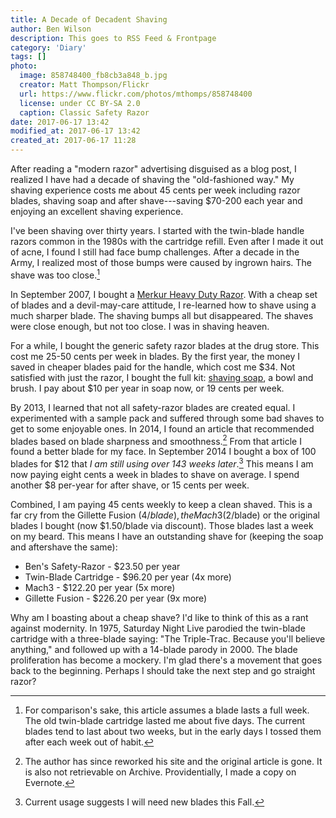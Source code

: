 ```yaml
---
title: A Decade of Decadent Shaving
author: Ben Wilson
description: This goes to RSS Feed & Frontpage
category: 'Diary'
tags: []
photo:
  image: 858748400_fb8cb3a848_b.jpg
  creator: Matt Thompson/Flickr
  url: https://www.flickr.com/photos/mthomps/858748400
  license: under CC BY-SA 2.0
  caption: Classic Safety Razor
date: 2017-06-17 13:42
modified_at: 2017-06-17 13:42
created_at: 2017-06-17 11:28
---
```


After reading a "modern razor" advertising disguised as a blog post, I realized I have had a decade of shaving the "old-fashioned way." My shaving experience costs me about 45 cents per week including razor blades, shaving soap and after shave---saving $70-200 each year and enjoying an excellent shaving experience.

<!-- more -->

I've been shaving over thirty years. I started with the twin-blade handle razors common in the 1980s with the cartridge refill. Even after I made it out of acne, I found I still had face bump challenges. After a decade in the Army, I realized most of those bumps were caused by ingrown hairs. The shave was too close.[^lifespan]

In September 2007, I bought a [Merkur Heavy Duty Razor](https://amzn.to/2V7vWnP). With a cheap set of blades and a devil-may-care attitude, I re-learned how to shave using a much sharper blade. The shaving bumps all but disappeared. The shaves were close enough, but not too close. I was in shaving heaven.

For a while, I bought the generic safety razor blades at the drug store. This cost me 25-50 cents per week in blades. By the first year, the money I saved in cheaper blades paid for the handle, which cost me $34. Not satisfied with just the razor, I bought the full kit: [shaving soap](http://amzn.to/2smqCiH), a bowl and brush. I pay about $10 per year in soap now, or 19 cents per week.

By 2013, I learned that not all safety-razor blades are created equal. I experimented with a sample pack and suffered through some bad shaves to get to some enjoyable ones. In 2014, I found an article that recommended blades based on blade sharpness and smoothness.[^website] From that article I found a better blade for my face. In September 2014 I bought a box of 100 blades for $12 that *I am still using over 143 weeks later*.[^usage] This means I am now paying eight cents a week in blades to shave on average. I spend another $8 per-year for after shave, or 15 cents per week.

Combined, I am paying 45 cents weekly to keep a clean shaved. This is a far cry from the Gillette Fusion ($4/blade), the Mach3 ($2/blade) or the original blades I bought (now $1.50/blade via discount). Those blades last a week on my beard. This means I have an outstanding shave for (keeping the soap and aftershave the same):

* Ben's Safety-Razor - $23.50 per year
* Twin-Blade Cartridge - $96.20 per year (4x more)
* Mach3 - $122.20 per year (5x more)
* Gillette Fusion - $226.20 per year (9x more)

Why am I boasting about a cheap shave? I'd like to think of this as a rant against modernity. In 1975, Saturday Night Live parodied the twin-blade cartridge with a three-blade saying: "The Triple-Trac. Because you'll believe anything," and followed up with a 14-blade parody in 2000. The blade proliferation has become a mockery. I'm glad there's a movement that goes back to the beginning. Perhaps I should take the next step and go straight razor?

[^lifespan]: For comparison's sake, this article assumes a blade lasts a full week. The old twin-blade cartridge lasted me about five days. The current blades tend to last about two weeks, but in the early days I tossed them after each week out of habit.

[^website]: The author has since reworked his site and the original article is gone. It is also not retrievable on Archive. Providentially, I made a copy on Evernote.

[^usage]: Current usage suggests I will need new blades this Fall.
